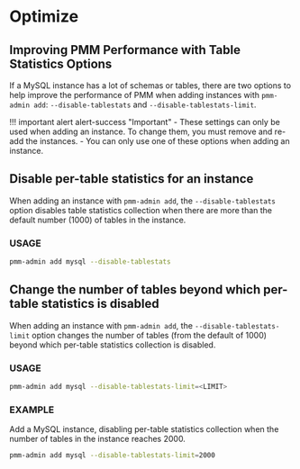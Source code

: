 # Optimize

## Improving PMM Performance with Table Statistics Options

If a MySQL instance has a lot of schemas or tables, there are two options to help improve the performance of PMM when adding instances with `pmm-admin add`: `--disable-tablestats` and `--disable-tablestats-limit`.

!!! important alert alert-success "Important"
    - These settings can only be used when adding an instance. To change them, you must remove and re-add the instances.
    - You can only use one of these options when adding an instance.

## Disable per-table statistics for an instance

When adding an instance with `pmm-admin add`, the `--disable-tablestats` option disables table statistics collection when there are more than the default number (1000) of tables in the instance.

### USAGE

```sh
pmm-admin add mysql --disable-tablestats
```

## Change the number of tables beyond which per-table statistics is disabled

When adding an instance with `pmm-admin add`, the `--disable-tablestats-limit` option changes the number of tables (from the default of 1000) beyond which per-table statistics collection is disabled.

### USAGE

```sh
pmm-admin add mysql --disable-tablestats-limit=<LIMIT>
```

### EXAMPLE

Add a MySQL instance, disabling per-table statistics collection when the number of tables in the instance reaches 2000.

```sh
pmm-admin add mysql --disable-tablestats-limit=2000
```

